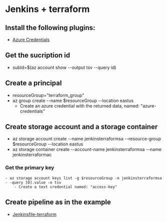 # Jenkins + terraform

## Install the following plugins:
- [Azure Credentials](https://plugins.jenkins.io/azure-credentials/)

## Get the sucription id
- subId=$(az account show --output tsv --query id)

## Create a principal
- resourceGroup="terraform_group"
- az group create --name $resourceGroup --location eastus
    - Create an azure credential with the returned data, named: "azure-credentials"

## Create storage account and a storage container
- az storage account create  --name jenkinsterraformsa  --resource-group $resourceGroup --location eastus
- az storage container create --account-name jenkinsterraformsa --name jenkinsterraformac
### Get the primary key
    - az storage account keys list -g $resourceGroup -n jenkinsterraformsa - -query [0].value -o tsv
        - Create a text credential named: "access-key"

## Create pipeline as in the example 
- [Jenkinsfile-terraform](./Jenkinsfile-terraform)

